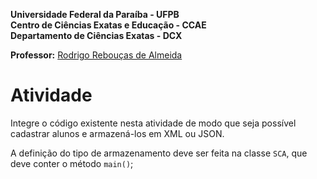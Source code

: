 **Universidade Federal da Paraíba - UFPB** \
**Centro de Ciências Exatas e Educação - CCAE** \
**Departamento de Ciências Exatas - DCX**

**Professor:** [Rodrigo Rebouças de Almeida](http://rodrigor.dcx.ufpb.br)

# Atividade 

Integre o código existente nesta atividade de modo que seja possível
cadastrar alunos e armazená-los em XML ou JSON.

A definição do tipo de armazenamento deve ser feita na classe `SCA`, que
deve conter o método `main()`;